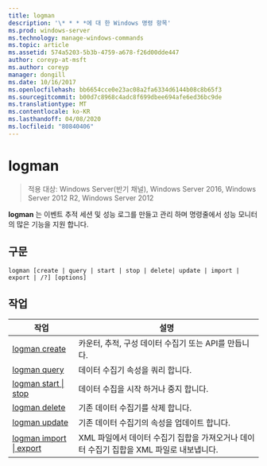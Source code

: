 ```yaml
---
title: logman
description: '\* * * *에 대 한 Windows 명령 항목'
ms.prod: windows-server
ms.technology: manage-windows-commands
ms.topic: article
ms.assetid: 574a5203-5b3b-4759-a678-f26d00dde447
author: coreyp-at-msft
ms.author: coreyp
manager: dongill
ms.date: 10/16/2017
ms.openlocfilehash: bb6654cce0e23ac08a2fa6334d6144b08c8b65f3
ms.sourcegitcommit: b00d7c8968c4adc8f699dbee694afe6ed36bc9de
ms.translationtype: MT
ms.contentlocale: ko-KR
ms.lasthandoff: 04/08/2020
ms.locfileid: "80840406"
---
```

# <a name="logman"></a>logman

>적용 대상: Windows Server(반기 채널), Windows Server 2016, Windows Server 2012 R2, Windows Server 2012

**logman** 는 이벤트 추적 세션 및 성능 로그를 만들고 관리 하며 명령줄에서 성능 모니터의 많은 기능을 지원 합니다.
## <a name="syntax"></a>구문
```
logman [create | query | start | stop | delete| update | import | export | /?] [options]
```
## <a name="actions"></a>작업
|작업|설명|
|-----|--------|
|[logman create](logman-create.md)|카운터, 추적, 구성 데이터 수집기 또는 API를 만듭니다.|
|[logman query](logman-query.md)|데이터 수집기 속성을 쿼리 합니다.|
|[logman start &#124; stop](logman-start-stop.md)|데이터 수집을 시작 하거나 중지 합니다.|
|[logman delete](logman-delete.md)|기존 데이터 수집기를 삭제 합니다.|
|[logman update](logman-update.md)|기존 데이터 수집기의 속성을 업데이트 합니다.|
|[logman import &#124; export](logman-import-export.md)|XML 파일에서 데이터 수집기 집합을 가져오거나 데이터 수집기 집합을 XML 파일로 내보냅니다.|
